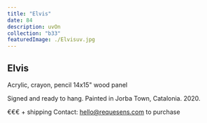 ```yaml
---
title: "Elvis"
date: 84
description: uvOn
collection: "b33"
featuredImage: ./Elvisuv.jpg
---
```


## Elvis

Acrylic, crayon, pencil
14x15" wood panel

Signed and ready to hang.
Painted in Jorba Town, Catalonia. 2020.

€€€ + shipping
Contact: hello@requesens.com to purchase